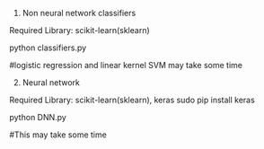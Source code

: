 1. Non neural network classifiers

Required Library: scikit-learn(sklearn)

python classifiers.py

#logistic regression and linear kernel SVM may take some time

2. Neural network

Required Library: scikit-learn(sklearn), keras
sudo pip install keras

python DNN.py

#This may take some time
